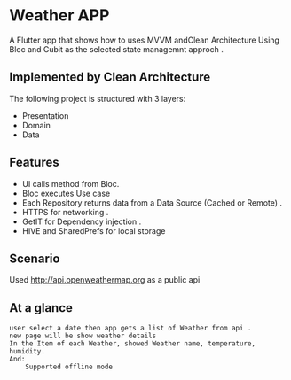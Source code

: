 # Weather APP
A Flutter app that shows how to uses MVVM andClean Architecture Using Bloc and Cubit as the selected state managemnt approch .

## Implemented by Clean Architecture
The following project is structured with 3 layers:

- Presentation
- Domain
- Data

## Features
- UI calls method from Bloc.
- Bloc executes Use case
- Each Repository returns data from a Data Source (Cached or Remote) .
- HTTPS for networking .
- GetIT for Dependency injection .
- HIVE and SharedPrefs for local storage

## Scenario
Used http://api.openweathermap.org as a public api 

## At a glance

    user select a date then app gets a list of Weather from api .
    new page will be show weather details
    In the Item of each Weather, showed Weather name, temperature, humidity.
    And:
        Supported offline mode

